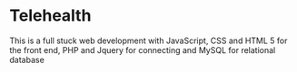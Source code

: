 # Telehealth
This is a full stuck web development with JavaScript, CSS and HTML 5 for the front end, PHP and Jquery for connecting and MySQL for relational database
